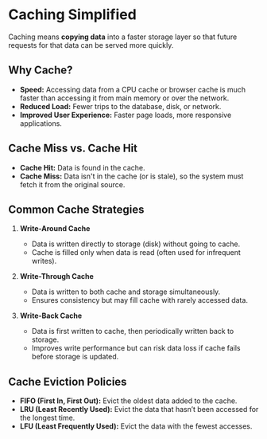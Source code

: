 # Caching Simplified

Caching means **copying data** into a faster storage layer so that future requests for that data can be served more quickly.

## Why Cache?
- **Speed:** Accessing data from a CPU cache or browser cache is much faster than accessing it from main memory or over the network.
- **Reduced Load:** Fewer trips to the database, disk, or network.
- **Improved User Experience:** Faster page loads, more responsive applications.

## Cache Miss vs. Cache Hit
- **Cache Hit:** Data is found in the cache.
- **Cache Miss:** Data isn't in the cache (or is stale), so the system must fetch it from the original source.

## Common Cache Strategies

1. **Write-Around Cache**
   - Data is written directly to storage (disk) without going to cache.
   - Cache is filled only when data is read (often used for infrequent writes).

2. **Write-Through Cache**
   - Data is written to both cache and storage simultaneously.
   - Ensures consistency but may fill cache with rarely accessed data.

3. **Write-Back Cache**
   - Data is first written to cache, then periodically written back to storage.
   - Improves write performance but can risk data loss if cache fails before storage is updated.

## Cache Eviction Policies

- **FIFO (First In, First Out):** Evict the oldest data added to the cache.
- **LRU (Least Recently Used):** Evict the data that hasn’t been accessed for the longest time.
- **LFU (Least Frequently Used):** Evict the data with the fewest accesses.
